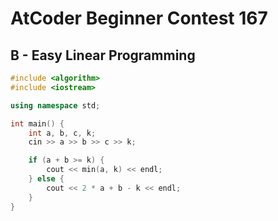 # AtCoder Beginner Contest 167
## B - Easy Linear Programming
```cpp
#include <algorithm>
#include <iostream>

using namespace std;

int main() {
    int a, b, c, k;
    cin >> a >> b >> c >> k;

    if (a + b >= k) {
        cout << min(a, k) << endl;
    } else {
        cout << 2 * a + b - k << endl;
    }
}
```
